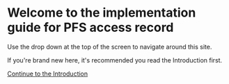 # Welcome to the implementation guide for PFS access record

Use the drop down at the top of the screen to navigate around this site.

If you're brand new here, it's recommended you read the Introduction first.

<a class="nhsd-a-button" href="https://simplifier.net/guide/pfs-implementation-guide/Home/Introduction/Introduction.page.md?version=current">Continue to the Introduction</a>
